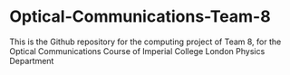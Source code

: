 # Optical-Communications-Team-8
This is the Github repository for the computing project of Team 8, for the Optical Communications Course of Imperial College London Physics Department
